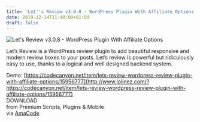 ```yaml
---
title: 'Let''s Review v3.0.8 - WordPress Plugin With Affiliate Options'
date: 2019-12-14T21:48:00+01:00
draft: false
---
```


![Let's Review v3.0.8 - WordPress Plugin With Affiliate Options](https://www.codelist.cc/uploads/posts/2018-12/1544897833_letsreview.jpg "Let's Review v3.0.8 - WordPress Plugin With Affiliate Options")  
  
Let’s Review is a WordPress review plugin to add beautiful responsive and modern review boxes to your posts. Let’s review is powerful but ridiculously easy to use, thanks to a logical and well designed backend system.  
  
Demo: [https://codecanyon.net/item/lets-review-wordpress-review-plugin-with-affiliate-options/15956777](http://www.lolinez.com/?https://codecanyon.net/item/lets-review-wordpress-review-plugin-with-affiliate-options/15956777)  
DOWNLOAD  
from Premium Scripts, Plugins & Mobile  
via [AmaCode](https://amazcode.ooo)